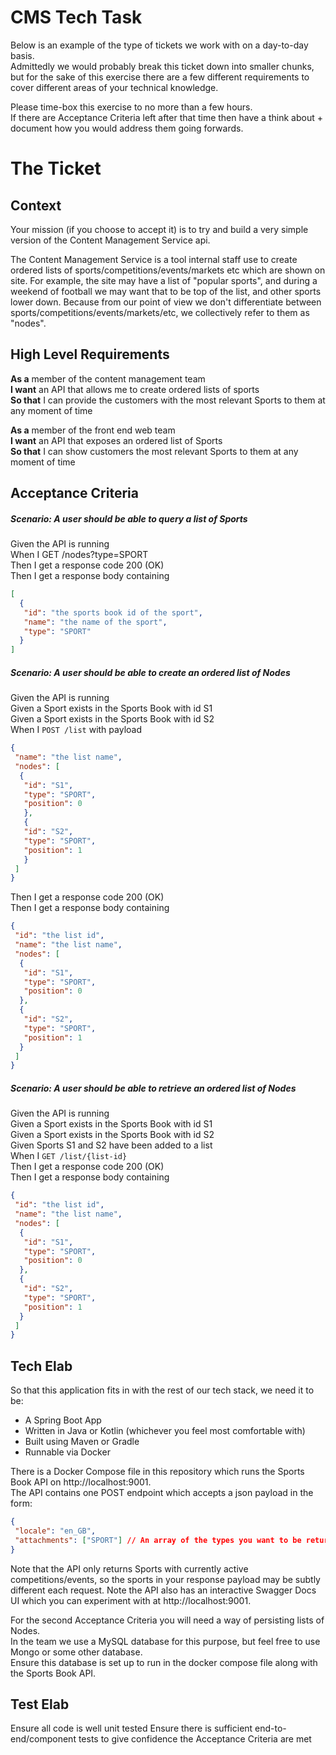 # CMS Tech Task

Below is an example of the type of tickets we work with on a day-to-day basis.   
Admittedly we would probably break this ticket down into smaller chunks, but for the sake of this exercise there are a few different requirements to cover different areas of your technical knowledge.

Please time-box this exercise to no more than a few hours.   
If there are Acceptance Criteria left after that time then have a think about + document how you would address them going forwards.

# The Ticket

## Context

Your mission (if you choose to accept it) is to try and build a very simple version of the Content Management Service api.

The Content Management Service is a tool internal staff use to create ordered lists of sports/competitions/events/markets etc which are shown on site.
For example, the site may have a list of "popular sports", and during a weekend of football we may want that to be top of the list, and other sports lower down.
Because from our point of view we don't differentiate between sports/competitions/events/markets/etc, we collectively refer to them as "nodes".


## High Level Requirements

**As a** member of the content management team  
**I want** an API that allows me to create ordered lists of sports  
**So that** I can provide the customers with the most relevant Sports to them at any moment of time

**As a** member of the front end web team  
**I want** an API that exposes an ordered list of Sports  
**So that** I can show customers the most relevant Sports to them at any moment of time

## Acceptance Criteria

##### Scenario: A user should be able to query a list of Sports

Given the API is running  
When I GET /nodes?type=SPORT  
Then I get a response code 200 (OK)  
Then I get a response body containing
```json
[
  {
   "id": "the sports book id of the sport",
   "name": "the name of the sport",
   "type": "SPORT"
  }
]
```

##### Scenario: A user should be able to create an ordered list of Nodes

Given the API is running  
Given a Sport exists in the Sports Book with id S1  
Given a Sport exists in the Sports Book with id S2  
When I `POST /list` with payload
```json
{
 "name": "the list name",
 "nodes": [
  {
   "id": "S1",
   "type": "SPORT",
   "position": 0
   },
   {
   "id": "S2",
   "type": "SPORT",
   "position": 1
   }
 ]
}
```
Then I get a response code 200 (OK)  
Then I get a response body containing  
```json
{
 "id": "the list id",
 "name": "the list name",
 "nodes": [
  {
   "id": "S1",
   "type": "SPORT",
   "position": 0
  },
  {
   "id": "S2",
   "type": "SPORT",
   "position": 1
  }
 ]
}
```

##### Scenario: A user should be able to retrieve an ordered list of Nodes

Given the API is running  
Given a Sport exists in the Sports Book with id S1  
Given a Sport exists in the Sports Book with id S2  
Given Sports S1 and S2 have been added to a list  
When I `GET /list/{list-id}`  
Then I get a response code 200 (OK)  
Then I get a response body containing
```json
{
 "id": "the list id",
 "name": "the list name",
 "nodes": [
  {
   "id": "S1",
   "type": "SPORT",
   "position": 0
  },
  {
   "id": "S2",
   "type": "SPORT",
   "position": 1
  }
 ]
}
```

## Tech Elab

So that this application fits in with the rest of our tech stack, we need it to be:
- A Spring Boot App
- Written in Java or Kotlin (whichever you feel most comfortable with)
- Built using Maven or Gradle
- Runnable via Docker

There is a Docker Compose file in this repository which runs the Sports Book API on http://localhost:9001.  
The API contains one POST endpoint which accepts a json payload in the form:
```json
{
 "locale": "en_GB",
 "attachments": ["SPORT"] // An array of the types you want to be returned in the response e.g. SPORT, COMPETITION
}
```
Note that the API only returns Sports with currently active competitions/events, so the sports in your response payload may be subtly different each request.
Note the API also has an interactive Swagger Docs UI which you can experiment with at http://localhost:9001.

For the second Acceptance Criteria you will need a way of persisting lists of Nodes.   
In the team we use a MySQL database for this purpose, but feel free to use Mongo or some other database.  
Ensure this database is set up to run in the docker compose file along with the Sports Book API.

## Test Elab

Ensure all code is well unit tested
Ensure there is sufficient end-to-end/component tests to give confidence the Acceptance Criteria are met
